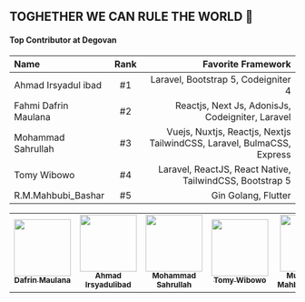 ## TOGHETHER WE CAN RULE THE WORLD 👊

#### Top Contributor at Degovan

| Name                    | Rank        | Favorite Framework  |
| :---                    |    :----:   |               ---:  |
| Ahmad Irsyadul ibad     | #1          | Laravel, Bootstrap 5, Codeigniter 4|
| Fahmi Dafrin Maulana          | #2          | Reactjs, Next Js, AdonisJs, Codeigniter, Laravel|
| Mohammad Sahrullah      | #3          | Vuejs, Nuxtjs, Reactjs, Nextjs TailwindCSS, Laravel, BulmaCSS, Express |
| Tomy Wibowo             | #4          | Laravel, ReactJS, React Native, TailwindCSS, Bootstrap 5  |
| R.M.Mahbubi_Bashar      | #5          | Gin Golang, Flutter |

<table>
  <tr>
    <td align="center">
      <a href="https://github.com/destroylord"><img src="https://avatars.githubusercontent.com/u/36498044?v=4" width="100px;" alt=""/>
        <br />
        <sub><b>Dafrin Maulana</b></sub></a><br />
    </td>
    <td align="center">
      <a href="https://github.com/irsyadulibad"><img src="https://avatars1.githubusercontent.com/u/47577443?=400&v=4" width="100px;" alt=""/>
        <br />
        <sub><b>Ahmad Irsyadulibad </b></sub></a><br />
    </td>
    <td align="center"><a href="https://github.com/sahrullahh"><img src="https://avatars0.githubusercontent.com/u/49519441?=400&v=4" width="100px;" alt=""/>
      <br />
      <sub><b>Mohammad Sahrullah</b></sub></a><br />
    </td>
    <td align="center"><a href="https://github.com/MyFRA"><img src="https://avatars0.githubusercontent.com/u/60420319?=400&v=4" width="100px;" alt=""/>
      <br />
      <sub><b> Tomy Wibowo  </b></sub></a><br />
    </td>
     <td align="center"><a href="https://github.com/mahbubi69"><img src="https://avatars.githubusercontent.com/u/80621275?v=4" width="100px;" alt=""/>
      <br />
      <sub><b>Muhammad Mahbubi_Bashar</b></sub></a><br />
    </td>
  </tr>
<table>
  

<!--

**Here are some ideas to get you started:**

🙋‍♀️ A short introduction - what is your organization all about?
🌈 Contribution guidelines - how can the community get involved?
👩‍💻 Useful resources - where can the community find your docs? Is there anything else the community should know?
🍿 Fun facts - what does your team eat for breakfast?
🧙 Remember, you can do mighty things with the power of [Markdown](https://docs.github.com/github/writing-on-github/getting-started-with-writing-and-formatting-on-github/basic-writing-and-formatting-syntax)
-->
